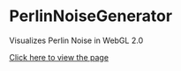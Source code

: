 # PerlinNoiseGenerator
Visualizes Perlin Noise in WebGL 2.0

[Click here  to view the page](https://movgp0.github.io/PerlinNoiseGenerator/)